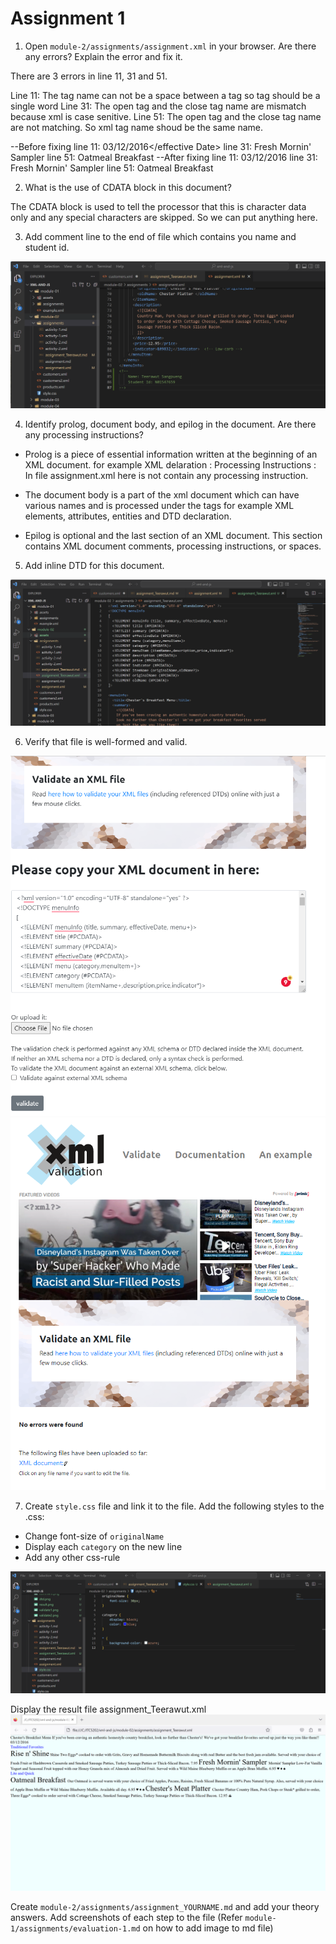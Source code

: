 # Assignment 1

1. Open `module-2/assignments/assignment.xml` in your browser. Are there any errors? Explain the error and fix it.

There are 3 errors in line 11, 31 and 51.

Line 11: The tag name can not be a space between a tag so tag should be a single word
Line 31: The open tag and the close tag name are mismatch because xml is case senitive.
Line 51: The open tag and the close tag name are not matching. So xml tag name shoud be the same name.

--Before fixing
line 11: <effective Date>03/12/2016</effective Date>
line 31: <originalName> Fresh Mornin' Sampler </originalname>
line 51: <name> Oatmeal Breakfast </originalName>
--After fixing
line 11: <effectiveDate>03/12/2016</effectiveDate>
line 31: <originalName> Fresh Mornin' Sampler </originalName>
line 51: <originalName> Oatmeal Breakfast </originalName>

2. What is the use of CDATA block in this document?

The CDATA block is used to tell the processor that this is character data only and any special characters are skipped. So we can put anything here. 

3. Add comment line to the end of file which contains you name and student id.

<!--
    Name: Teerawut Sangpueng
    Id: N01547659
-->

![image info](../assets/comment.png)

4. Identify prolog, document body, and epilog in the document. Are there any processing instructions?

- Prolog is a piece of essential information written at the beginning of an XML document.
    for example
        XML delaration : <?xml version="1.0" encoding="UTF-8" standalone="yes" ?>
        Processing Instructions : <?xml-stylesheet type="text/css" href="style.css"?>
    In file assignment.xml here is not contain any processing instruction.

- The document body is a part of the xml document which can have various names and is processed under the tags for example XML elements, attributes, entities and DTD declaration.

- Epilog is optional and the last section of an XML document. This section contains XML document comments, processing instructions, or spaces.


5. Add inline DTD for this document.

![image info](../assets/dtd.png)

6. Verify that file is well-formed and valid.

![image info](../assets/validate1.png)
![image info](../assets/validate2.png)

7. Create `style.css` file and link it to the file. Add the following styles to the .css:

- Change font-size of `originalName`
- Display each `category` on the new line
- Add any other css-rule

![image info](../assets/css.png)

Display the result file assignment_Teerawut.xml
![image info](../assets/result.png)

Create `module-2/assignments/assignment_YOURNAME.md` and add your theory answers. Add screenshots of each step to the file (Refer `module-1/assignments/evaluation-1.md` on how to add image to md file)

